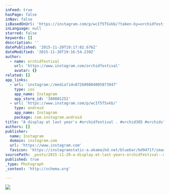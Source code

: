 ```yaml
---
inFeed: true
hasPage: false
inNav: false
isBasedOnUrl: 'https://instagram.com/p/wcIf5TSxkb/?taken-by=orchidfestival'
inLanguage: null
starred: false
keywords: []
description: ''
datePublished: '2015-11-20T19:17:02.676Z'
dateModified: '2015-11-20T19:16:54.239Z'
author:
  - name: orchidfestival
    url: 'https://www.instagram.com/orchidfestival'
    avatar: {}
related: []
app_links:
  - url: 'instagram://media?id=872609804005873947'
    type: ios
    app_name: Instagram
    app_store_id: '389801252'
  - url: 'https://www.instagram.com/p/wcIf5TSxkb/'
    type: android
    app_name: Instagram
    package: com.instagram.android
title: "A display at last year's #orchidfestival . #orchid305 #orchids"
authors: []
publisher:
  name: Instagram
  domain: instagram.com
  url: 'https://www.instagram.com'
  favicon: 'https://instagramstatic-a.akamaihd.net/bluebar/bd9471f/images/ico/favicon.ico'
sourcePath: _posts/2015-11-20-a-display-at-last-years-orchidfestival--orchid305-orchi.md
published: true
_type: Photograph
_context: 'http://schema.org'

---
```

![](https://scontent.cdninstagram.com/hphotos-prn/t51.2885-15/e15/10831818_552051884930477_494121190_n.jpg)